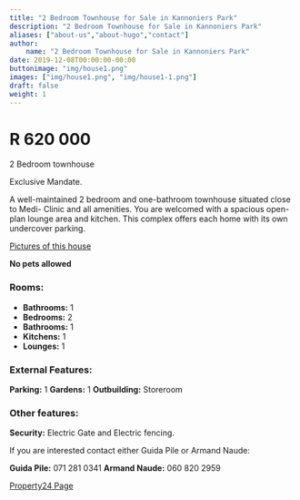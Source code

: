 ```yaml
---
title: "2 Bedroom Townhouse for Sale in Kannoniers Park"
description: "2 Bedroom Townhouse for Sale in Kannoniers Park"
aliases: ["about-us","about-hugo","contact"]
author:
    name: "2 Bedroom Townhouse for Sale in Kannoniers Park"
date: 2019-12-08T00:00:00-00:00
buttonimage: "img/house1.png"
images: ["img/house1.png", "img/house1-1.png"]
draft: false
weight: 1
---
```


# R 620 000

2 Bedroom townhouse

Exclusive Mandate.

A well-maintained 2 bedroom and one-bathroom townhouse situated close to Medi- Clinic and all amenities. You are welcomed with a spacious open-plan lounge area and kitchen. This complex offers each home with its own undercover parking.

[Pictures of this house](https://www.property24.com/for-sale/kannoniers-park/potchefstroom/north-west/5061/113462161)

**No pets allowed**


### Rooms:

- **Bathrooms:** 1
- **Bedrooms:** 2
- **Bathrooms:** 1
- **Kitchens:** 1
- **Lounges:** 1

### External Features:

**Parking:** 1
**Gardens:** 1
**Outbuilding:** Storeroom

### Other features:

**Security:** Electric Gate and Electric fencing.

If you are interested contact either Guida Pile or Armand Naude:

**Guida Pile:** 071 281 0341
**Armand Naude:** 060 820 2959

[Property24 Page](https://www.property24.com/for-sale/kannoniers-park/potchefstroom/north-west/5061/113462161)






